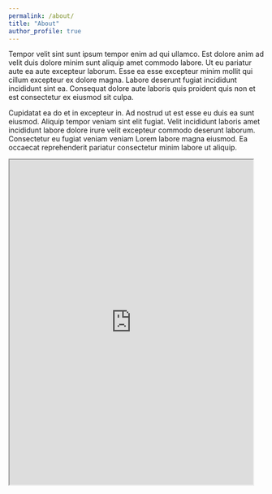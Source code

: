 ```yaml
---
permalink: /about/
title: "About"
author_profile: true
---
```


Tempor velit sint sunt ipsum tempor enim ad qui ullamco. Est dolore anim ad velit duis dolore minim sunt aliquip amet commodo labore. Ut eu pariatur aute ea aute excepteur laborum. Esse ea esse excepteur minim mollit qui cillum excepteur ex dolore magna. Labore deserunt fugiat incididunt incididunt sint ea. Consequat dolore aute laboris quis proident quis non et est consectetur ex eiusmod sit culpa.

Cupidatat ea do et in excepteur in. Ad nostrud ut est esse eu duis ea sunt eiusmod. Aliquip tempor veniam sint elit fugiat. Velit incididunt laboris amet incididunt labore dolore irure velit excepteur commodo deserunt laborum. Consectetur eu fugiat veniam veniam Lorem labore magna eiusmod. Ea occaecat reprehenderit pariatur consectetur minim labore ut aliquip.

<iframe src="https://docs.google.com/document/d/e/2PACX-1vR2xzus4VkSjkzC9c_Ctrbw21tAuxaiphsPbv_cIkmPeun5Sg-EfWvQUKr6IoBWzWTGDz5iaiNLlsoA/pub?embedded=true" width="480" height="640" display="block" ></iframe>
